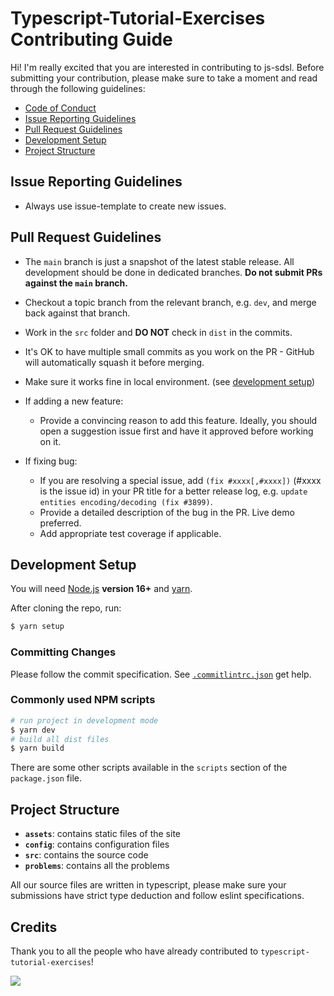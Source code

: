 # Typescript-Tutorial-Exercises Contributing Guide

Hi! I'm really excited that you are interested in contributing to js-sdsl. Before submitting your contribution, please make sure to take a moment and read through the following guidelines:

- [Code of Conduct](https://github.com/js-sdsl/js-sdsl/blob/main/CODE_OF_CONDUCT.md)
- [Issue Reporting Guidelines](#issue-reporting-guidelines)
- [Pull Request Guidelines](#pull-request-guidelines)
- [Development Setup](#development-setup)
- [Project Structure](#project-structure)

## Issue Reporting Guidelines

- Always use issue-template to create new issues.

## Pull Request Guidelines

- The `main` branch is just a snapshot of the latest stable release. All development should be done in dedicated branches. **Do not submit PRs against the `main` branch.**

- Checkout a topic branch from the relevant branch, e.g. `dev`, and merge back against that branch.

- Work in the `src` folder and **DO NOT** check in `dist` in the commits.

- It's OK to have multiple small commits as you work on the PR - GitHub will automatically squash it before merging.

- Make sure it works fine in local environment. (see [development setup](#development-setup))

- If adding a new feature:
  - Provide a convincing reason to add this feature. Ideally, you should open a suggestion issue first and have it approved before working on it.

- If fixing bug:
  - If you are resolving a special issue, add `(fix #xxxx[,#xxxx])` (#xxxx is the issue id) in your PR title for a better release log, e.g. `update entities encoding/decoding (fix #3899)`.
  - Provide a detailed description of the bug in the PR. Live demo preferred.
  - Add appropriate test coverage if applicable.

## Development Setup

You will need [Node.js](http://nodejs.org) **version 16+** and [yarn](https://yarnpkg.com/).

After cloning the repo, run:

```bash
$ yarn setup
```

### Committing Changes

Please follow the commit specification. See [`.commitlintrc.json`](https://github.com/js-sdsl/js-sdsl/blob/main/.commitlintrc.json) get help.

### Commonly used NPM scripts

```bash
# run project in development mode
$ yarn dev
# build all dist files
$ yarn build
```

There are some other scripts available in the `scripts` section of the `package.json` file.

## Project Structure

- **`assets`**: contains static files of the site
- **`config`**: contains configuration files
- **`src`**: contains the source code
- **`problems`**: contains all the problems

All our source files are written in typescript, please make sure your submissions have strict type deduction and follow eslint specifications.

## Credits

Thank you to all the people who have already contributed to `typescript-tutorial-exercises`!

<a href="https://github.com/typescript-tutorial-exercises/core/graphs/contributors"><img src="https://contrib.rocks/image?repo=typescript-tutorial-exercises/core" /></a>
